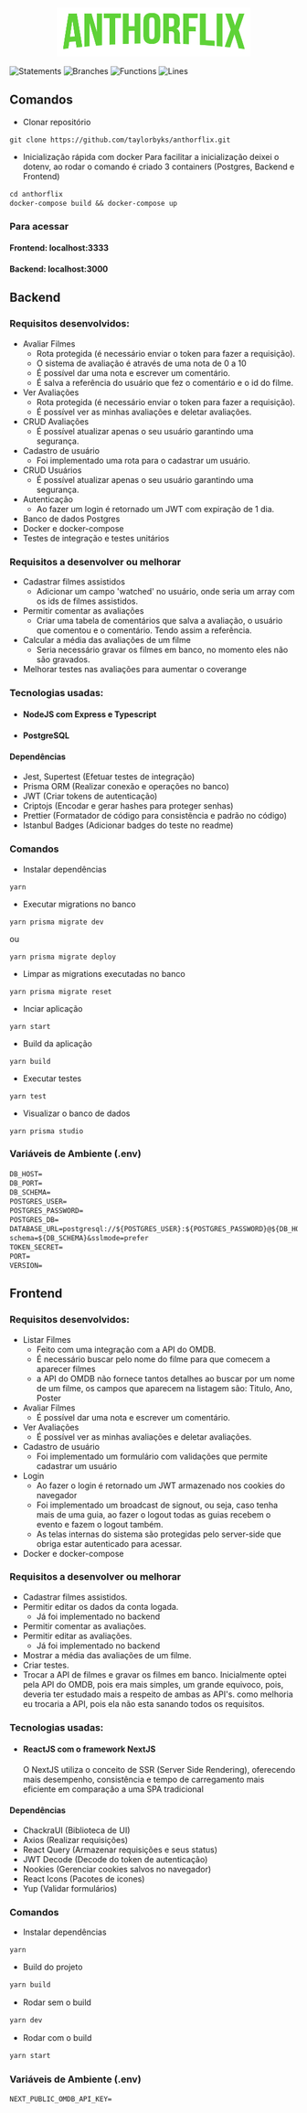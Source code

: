 <p align="center" width="100%">
<img alt="logo" src="frontend\public\logo.png">
</p>

![Statements](https://img.shields.io/badge/statements-100%25-brightgreen.svg?style=flat)
![Branches](https://img.shields.io/badge/branches-100%25-brightgreen.svg?style=flat)
![Functions](https://img.shields.io/badge/functions-100%25-brightgreen.svg?style=flat)
![Lines](https://img.shields.io/badge/lines-100%25-brightgreen.svg?style=flat)

## Comandos

- Clonar repositório

```
git clone https://github.com/taylorbyks/anthorflix.git
```

- Inicialização rápida com docker
  Para facilitar a inicialização deixei o dotenv,
  ao rodar o comando é criado 3 containers (Postgres, Backend e Frontend)

```
cd anthorflix
docker-compose build && docker-compose up
```

### Para acessar

#### Frontend: localhost:3333
#### Backend: localhost:3000

## Backend

### Requisitos desenvolvidos:

- Avaliar Filmes
  - Rota protegida (é necessário enviar o token para fazer a requisição).
  - O sistema de avaliação é através de uma nota de 0 a 10
  - É possível dar uma nota e escrever um comentário.
  - É salva a referência do usuário que fez o comentário e o id do filme.
- Ver Avaliações
  - Rota protegida (é necessário enviar o token para fazer a requisição).
  - É possível ver as minhas avaliações e deletar avaliações.
- CRUD Avaliações
  - É possível atualizar apenas o seu usuário garantindo uma segurança.
- Cadastro de usuário
  - Foi implementado uma rota para o cadastrar um usuário.
- CRUD Usuários
  - É possível atualizar apenas o seu usuário garantindo uma segurança.
- Autenticação
  - Ao fazer um login é retornado um JWT com expiração de 1 dia.
- Banco de dados Postgres
- Docker e docker-compose
- Testes de integração e testes unitários

### Requisitos a desenvolver ou melhorar

- Cadastrar filmes assistidos
  - Adicionar um campo 'watched' no usuário, onde seria um array com os ids de filmes assistidos.
- Permitir comentar as avaliações
  - Criar uma tabela de comentários que salva a avaliação, o usuário que comentou e o comentário. Tendo assim a referência.
- Calcular a média das avaliações de um filme
  - Seria necessário gravar os filmes em banco, no momento eles não são gravados.
- Melhorar testes nas avaliações para aumentar o coverange

### Tecnologias usadas:

- #### NodeJS com Express e Typescript
- #### PostgreSQL

#### Dependências

- Jest, Supertest (Efetuar testes de integração)
- Prisma ORM (Realizar conexão e operações no banco)
- JWT (Criar tokens de autenticação)
- Criptojs (Encodar e gerar hashes para proteger senhas)
- Prettier (Formatador de código para consistência e padrão no código)
- Istanbul Badges (Adicionar badges do teste no readme)

### Comandos

- Instalar dependências

```
yarn
```

- Executar migrations no banco

```
yarn prisma migrate dev
```
ou
```
yarn prisma migrate deploy
```

- Limpar as migrations executadas no banco

```
yarn prisma migrate reset
```

- Inciar aplicação

```
yarn start
```

- Build da aplicação

```
yarn build
```

- Executar testes

```
yarn test
```

- Visualizar o banco de dados

```
yarn prisma studio
```

### Variáveis de Ambiente (.env)

```
DB_HOST=
DB_PORT=
DB_SCHEMA=
POSTGRES_USER=
POSTGRES_PASSWORD=
POSTGRES_DB=
DATABASE_URL=postgresql://${POSTGRES_USER}:${POSTGRES_PASSWORD}@${DB_HOST}:${DB_PORT}/${POSTGRES_DB}?schema=${DB_SCHEMA}&sslmode=prefer
TOKEN_SECRET=
PORT=
VERSION=
```

## Frontend

### Requisitos desenvolvidos:

- Listar Filmes
  - Feito com uma integração com a API do OMDB.
  - É necessário buscar pelo nome do filme para que comecem a aparecer filmes
  - a API do OMDB não fornece tantos detalhes ao buscar por um nome de um filme, os campos que aparecem na listagem são: Titulo, Ano, Poster
- Avaliar Filmes
  - É possível dar uma nota e escrever um comentário.
- Ver Avaliações
  - É possível ver as minhas avaliações e deletar avaliações.
- Cadastro de usuário
  - Foi implementado um formulário com validações que permite cadastrar um usuário
- Login
  - Ao fazer o login é retornado um JWT armazenado nos cookies do navegador
  - Foi implementado um broadcast de signout, ou seja, caso tenha mais de uma guia, ao fazer o logout todas as guias recebem o evento e fazem o logout também.
  - As telas internas do sistema são protegidas pelo server-side que obriga estar autenticado para acessar.
- Docker e docker-compose

### Requisitos a desenvolver ou melhorar

- Cadastrar filmes assistidos.
- Permitir editar os dados da conta logada.
  - Já foi implementado no backend
- Permitir comentar as avaliações.
- Permitir editar as avaliações.
  - Já foi implementado no backend
- Mostrar a média das avaliações de um filme.
- Criar testes.
- Trocar a API de filmes e gravar os filmes em banco. Inicialmente optei pela API do OMDB, pois era mais simples, um grande equivoco, pois, deveria ter estudado mais a respeito de ambas as API's. como melhoria eu trocaria a API, pois ela não esta sanando todos os requisitos.

### Tecnologias usadas:

- #### ReactJS com o framework NextJS
  O NextJS utiliza o conceito de SSR (Server Side Rendering), oferecendo mais desempenho, consistência e tempo de carregamento mais eficiente em comparação a uma SPA tradicional

#### Dependências

- ChackraUI (Biblioteca de UI)
- Axios (Realizar requisições)
- React Query (Armazenar requisições e seus status)
- JWT Decode (Decode do token de autenticação)
- Nookies (Gerenciar cookies salvos no navegador)
- React Icons (Pacotes de icones)
- Yup (Validar formulários)

### Comandos

- Instalar dependências

```
yarn
```

- Build do projeto

```bash
yarn build
```

- Rodar sem o build

```bash
yarn dev
```

- Rodar com o build

```bash
yarn start
```

### Variáveis de Ambiente (.env)

```
NEXT_PUBLIC_OMDB_API_KEY=
